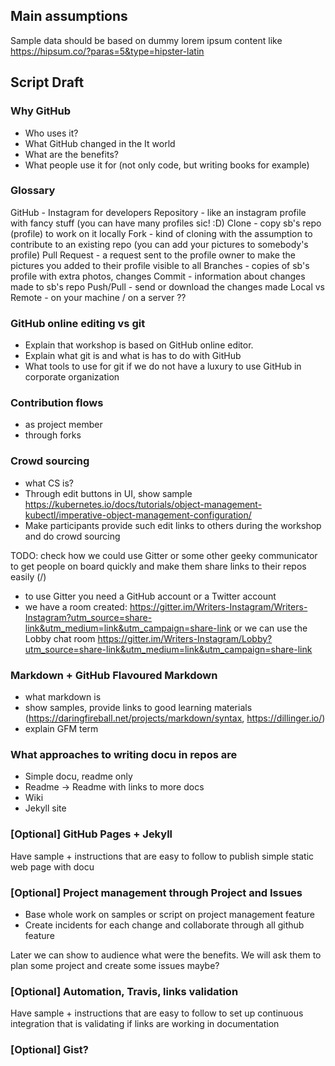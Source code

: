 ## Main assumptions

Sample data should be based on dummy lorem ipsum content like https://hipsum.co/?paras=5&type=hipster-latin


## Script Draft

### Why GitHub

- Who uses it?
- What GitHub changed in the It world
- What are the benefits?
- What people use it for (not only code, but writing books for example)

### Glossary

GitHub - Instagram for developers
Repository - like an instagram profile with fancy stuff (you can have many profiles sic! :D)
Clone - copy sb's repo (profile) to work on it locally
Fork - kind of cloning with the assumption to contribute to an existing repo (you can add your pictures to somebody's profile)
Pull Request - a request sent to the profile owner to make the pictures you added to their profile visible to all
Branches - copies of sb's profile with extra photos, changes
Commit - information about changes made to sb's repo
Push/Pull - send or download the changes made
Local vs Remote - on your machine / on a server
??

### GitHub online editing vs git

- Explain that workshop is based on GitHub online editor.
- Explain what git is and what is has to do with GitHub
- What tools to use for git if we do not have a luxury to use GitHub in corporate organization

### Contribution flows

- as project member
- through forks

### Crowd sourcing 

- what CS is?
- Through edit buttons in UI, show sample https://kubernetes.io/docs/tutorials/object-management-kubectl/imperative-object-management-configuration/
- Make participants provide such edit links to others during the workshop and do crowd sourcing

TODO: check how we could use Gitter or some other geeky communicator to get people on board quickly and make them share links to their repos easily (/)
- to use Gitter you need a GitHub account or a Twitter account
- we have a room created: https://gitter.im/Writers-Instagram/Writers-Instagram?utm_source=share-link&utm_medium=link&utm_campaign=share-link or we can use the Lobby chat room https://gitter.im/Writers-Instagram/Lobby?utm_source=share-link&utm_medium=link&utm_campaign=share-link

### Markdown + GitHub Flavoured Markdown

- what markdown is
- show samples, provide links to good learning materials (https://daringfireball.net/projects/markdown/syntax, https://dillinger.io/)
- explain GFM term

### What approaches to writing docu in repos are

- Simple docu, readme only
- Readme -> Readme with links to more docs 
- Wiki 
- Jekyll site

### [Optional] GitHub Pages + Jekyll

Have sample + instructions that are easy to follow to publish simple static web page with docu

### [Optional] Project management through Project and Issues

- Base whole work on samples or script on project management feature
- Create incidents for each change and collaborate through all github feature

Later we can show to audience what were the benefits. We will ask them to plan some project and create some issues maybe?

### [Optional] Automation, Travis, links validation

Have sample + instructions that are easy to follow to set up continuous integration that is validating if links are working in documentation

### [Optional] Gist?


